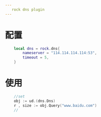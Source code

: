 ```yaml
---
   rock dns plugin
---
```


# 配置
```lua
    local dns = rock.dns{
        nameserver = "114.114.114.114:53",
        timeout = 5,
    }
```

# 使用
```go
    //set
    obj := ud.(dns.Dns)
    r , size := obj.Query("www.baidu.com")
    //
```